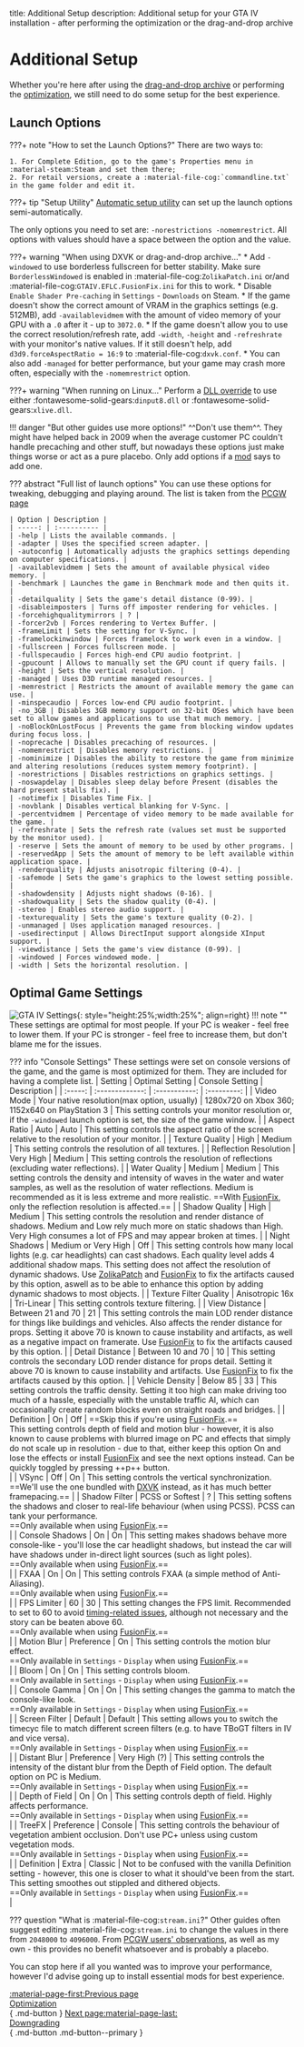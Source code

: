 title: Additional Setup
description: Additional setup for your GTA IV installation - after performing the optimization or the drag-and-drop archive

# Additional Setup
Whether you're here after using the [drag-and-drop archive](drag-and-drop-archive.md) or performing the [optimization](optimization.md), we still need to do some setup for the best experience.

## Launch Options
???+ note "How to set the Launch Options?"
    There are two ways to:
    
    1. For Complete Edition, go to the game's Properties menu in :material-steam:Steam and set them there;
    2. For retail versions, create a :material-file-cog:`commandline.txt` in the game folder and edit it.
???+ tip "Setup Utility"
     [Automatic setup utility](../optimization/#setup-utility) can set up the launch options semi-automatically.

The only options you need to set are: `-norestrictions -nomemrestrict`. All options with values should have a space between the option and the value.

???+ warning "When using DXVK or drag-and-drop archive..."
    * Add `-windowed` to use borderless fullscreen for better stability. Make sure `BorderlessWindowed` is enabled in :material-file-cog:`ZolikaPatch.ini` or/and :material-file-cog:`GTAIV.EFLC.FusionFix.ini` for this to work.
    * Disable `Enable Shader Pre-caching` in `Settings` - `Downloads` on Steam.
    * If the game doesn't show the correct amount of VRAM in the graphics settings (e.g. 512MB), add `-availablevidmem` with the amount of video memory of your GPU with a `.0` after it - up to `3072.0`.
    * If the game doesn't allow you to use the correct resolution/refresh rate, add `-width`, `-height` and `-refreshrate` with your monitor's native values. If it still doesn't help, add `d3d9.forceAspectRatio = 16:9` to :material-file-cog:`dxvk.conf`.
    * You can also add `-managed` for better performance, but your game may crash more often, especially with the `-nomemrestrict` option.

???+ warning "When running on Linux..."
    Perform a [DLL override](https://cookieplmonster.github.io/setup-instructions/#proton-wine) to use either :fontawesome-solid-gears:`dinput8.dll` or :fontawesome-solid-gears:`xlive.dll`.

!!! danger "But other guides use more options!"
    ^^Don't use them^^. They might have helped back in 2009 when the average customer PC couldn't handle precaching and other stuff, but nowadays these options just make things worse or act as a pure placebo. Only add options if a [mod](extras/mods.md) says to add one.

??? abstract "Full list of launch options"
    You can use these options for tweaking, debugging and playing around. The list is taken from the [PCGW page](https://www.pcgamingwiki.com/wiki/Grand_Theft_Auto_IV#Launch_options)

    | Option | Description | 
    | -----: | :---------- |
    | -help | Lists the available commands. |
    | -adapter | Uses the specified screen adapter. |
    | -autoconfig | Automatically adjusts the graphics settings depending on computer specifications. |
    | -availablevidmem | Sets the amount of available physical video memory. |
    | -benchmark | Launches the game in Benchmark mode and then quits it. |
    | -detailquality | Sets the game's detail distance (0-99). |
    | -disableimposters | Turns off imposter rendering for vehicles. |
    | -forcehighqualitymirrors | ? |
    | -forcer2vb | Forces rendering to Vertex Buffer. |
    | -frameLimit | Sets the setting for V-Sync. |
    | -framelockinwindow | Forces framelock to work even in a window. |
    | -fullscreen | Forces fullscreen mode. |
    | -fullspecaudio | Forces high-end CPU audio footprint. |
    | -gpucount | Allows to manually set the GPU count if query fails. |
    | -height | Sets the vertical resolution. |
    | -managed | Uses D3D runtime managed resources. |
    | -memrestrict | Restricts the amount of available memory the game can use. |
    | -minspecaudio | Forces low-end CPU audio footprint. |
    | -no_3GB | Disables 3GB memory support on 32-bit OSes which have been set to allow games and applications to use that much memory. |
    | -noBlockOnLostFocus | Prevents the game from blocking window updates during focus loss. |
    | -noprecache | Disables precaching of resources. |
    | -nomemrestrict | Disables memory restrictions. |
    | -nominimize | Disables the ability to restore the game from minimize and altering resolutions (reduces system memory footprint). |
    | -norestrictions | Disables restrictions on graphics settings. |
    | -noswapdelay | Disables sleep delay before Present (disables the hard present stalls fix). |
    | -notimefix | Disables Time Fix. |
    | -novblank | Disables vertical blanking for V-Sync. |
    | -percentvidmem | Percentage of video memory to be made available for the game. |
    | -refreshrate | Sets the refresh rate (values set must be supported by the monitor used). |
    | -reserve | Sets the amount of memory to be used by other programs. |
    | -reservedApp | Sets the amount of memory to be left available within application space. |
    | -renderquality | Adjusts anisotropic filtering (0-4). |
    | -safemode | Sets the game's graphics to the lowest setting possible. |
    | -shadowdensity | Adjusts night shadows (0-16). |
    | -shadowquality | Sets the shadow quality (0-4). |
    | -stereo | Enables stereo audio support. |
    | -texturequality | Sets the game's texture quality (0-2). |
    | -unmanaged | Uses application managed resources. |
    | -usedirectinput | Allows DirectInput support alongside XInput support. |
    | -viewdistance | Sets the game's view distance (0-99). |
    | -windowed | Forces windowed mode. |
    | -width | Sets the horizontal resolution. |

## Optimal Game Settings
![GTA IV Settings](assets/gta4settings.jpg){: style="height:25%;width:25%"; align=right}
!!! note ""
    These settings are optimal for most people. If your PC is weaker - feel free to lower them. If your PC is stronger - feel free to increase them, but don't blame me for the issues.

??? info "Console Settings"
    These settings were set on console versions of the game, and the game is most optimized for them. They are included for having a complete list.
| Setting | Optimal Setting | Console Setting | Description |
| :-----: | :-------------: | :-----------: | :---------: |
| Video Mode | Your native resolution(max option, usually) | 1280x720 on Xbox 360; 1152x640 on PlayStation 3 | This setting controls your monitor resolution or, if the `-windowed` launch option is set, the size of the game window. |
| Aspect Ratio | Auto | Auto | This setting controls the aspect ratio of the screen relative to the resolution of your monitor. |
| Texture Quality | High | Medium | This setting controls the resolution of all textures. |
| Reflection Resolution | Very High | Medium | This setting controls the resolution of reflections (excluding water reflections). |
| Water Quality | Medium | Medium | This setting controls the density and intensity of waves in the water and water samples, as well as the resolution of water reflections. Medium is recommended as it is less extreme and more realistic. ==With [FusionFix](essential-modding/fusionfix.md), only the reflection resolution is affected.== |
| Shadow Quality | High | Medium | This setting controls the resolution and render distance of shadows. Medium and Low rely much more on static shadows than High. Very High consumes a lot of FPS and may appear broken at times. |
| Night Shadows | Medium or Very High | Off | This setting controls how many local lights (e.g. car headlights) can cast shadows. Each quality level adds 4 additional shadow maps. This setting does not affect the resolution of dynamic shadows. Use [ZolikaPatch](essential-modding/zolikapatch.md) and [FusionFix](essential-modding/fusionfix.md) to fix the artifacts caused by this option, aswell as to be able to enhance this option by adding dynamic shadows to most objects. |
| Texture Filter Quality | Anisotropic 16x | Tri-Linear | This setting controls texture filtering. |
| View Distance | Between 21 and 70 | 21 | This setting controls the main LOD render distance for things like buildings and vehicles. Also affects the render distance for props. Setting it above 70 is known to cause instability and artifacts, as well as a negative impact on framerate. Use [FusionFix](essential-modding/fusionfix.md) to fix the artifacts caused by this option. |
| Detail Distance | Between 10 and 70 | 10 | This setting controls the secondary LOD render distance for props detail. Setting it above 70 is known to cause instability and artifacts. Use [FusionFix](essential-modding/fusionfix.md) to fix the artifacts caused by this option. |
| Vehicle Density | Below 85 | 33 | This setting controls the traffic density. Setting it too high can make driving too much of a hassle, especially with the unstable traffic AI, which can occasionally create random blocks even on straight roads and bridges. |
| Definition | On | Off | ==Skip this if you're using [FusionFix](essential-modding/fusionfix.md).==<br>This setting controls depth of field and motion blur - however, it is also known to cause problems with blurred image on PC and effects that simply do not scale up in resolution - due to that, either keep this option On and lose the effects or install [FusionFix](essential-modding/fusionfix.md) and see the next options instead. Can be quickly toggled by pressing ++p++ button.</br> |
| VSync | Off | On | This setting controls the vertical synchronization. ==We'll use the one bundled with [DXVK](optimization.md) instead, as it has much better framepacing.== |
| Shadow Filter | PCSS or Softest | ? | This setting softens the shadows and closer to real-life behaviour (when using PCSS). PCSS can tank your performance. <br>==Only available when using [FusionFix](essential-modding/fusionfix.md).==</br> |
| Console Shadows | On | On | This setting makes shadows behave more console-like - you'll lose the car headlight shadows, but instead the car will have shadows under in-direct light sources (such as light poles). <br>==Only available when using [FusionFix](essential-modding/fusionfix.md).==</br> |
| FXAA | On | On | This setting controls FXAA (a simple method of Anti-Aliasing). <br>==Only available when using [FusionFix](essential-modding/fusionfix.md).==</br> |
| FPS Limiter | 60 | 30 | This setting changes the FPS limit. Recommended to set to 60 to avoid [timing-related issues](https://www.pcgamingwiki.com/wiki/Grand_Theft_Auto_IV#Timing-related_issues), although not necessary and the story can be beaten above 60. <br>==Only available when using [FusionFix](essential-modding/fusionfix.md).==</br> |
| Motion Blur | Preference | On | This setting controls the motion blur effect. <br>==Only available in `Settings` - `Display` when using [FusionFix](essential-modding/fusionfix.md).==</br> |
| Bloom | On | On | This setting controls bloom. <br>==Only available in `Settings` - `Display` when using [FusionFix](essential-modding/fusionfix.md).==</br> |
| Console Gamma | On | On | This setting changes the gamma to match the console-like look. <br>==Only available in `Settings` - `Display` when using [FusionFix](essential-modding/fusionfix.md).==</br> |
| Screen Filter | Default | Default | This setting allows you to switch the timecyc file to match different screen filters (e.g. to have TBoGT filters in IV and vice versa). <br>==Only available in `Settings` - `Display` when using [FusionFix](essential-modding/fusionfix.md).==</br> |
| Distant Blur | Preference | Very High (?) | This setting controls the intensity of the distant blur from the Depth of Field option. The default option on PC is Medium. <br>==Only available in `Settings` - `Display` when using [FusionFix](essential-modding/fusionfix.md).==</br> |
| Depth of Field | On | On | This setting controls depth of field. Highly affects performance. <br>==Only available in `Settings` - `Display` when using [FusionFix](essential-modding/fusionfix.md).==</br> |
| TreeFX | Preference | Console | This setting controls the behaviour of vegetation ambient occlusion. Don't use PC+ unless using custom vegetation mods. <br>==Only available in `Settings` - `Display` when using [FusionFix](essential-modding/fusionfix.md).==</br> |
| Definition | Extra | Classic | Not to be confused with the vanilla Definition setting - however, this one is closer to what it should've been from the start. This setting smoothes out stippled and dithered objects. <br>==Only available in `Settings` - `Display` when using [FusionFix](essential-modding/fusionfix.md).==</br> |

??? question "What is :material-file-cog:`stream.ini`?"
    Other guides often suggest editing :material-file-cog:`stream.ini` to change the values in there from `2048000` to `4096000`. From [PCGW users' observations](https://www.pcgamingwiki.com/w/index.php?title=Topic:X1jmh4mc3t6mv3hv&topic_showPostId=xb5gbd4mggke2ets#flow-post-xb5gbd4mggke2ets), as well as my own - this provides no benefit whatsoever and is probably a placebo.

You can stop here if all you wanted was to improve your performance, however I'd advise going up to install essential mods for best experience.

[:material-page-first:Previous page <br>Optimization</br>](optimization.md){ .md-button } [Next page:material-page-last: <br>Downgrading</br>](downgrading.md){ .md-button .md-button--primary }